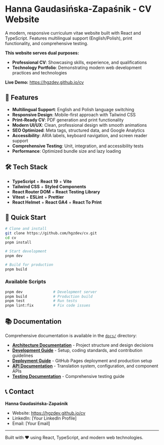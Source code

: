 # Hanna Gaudasińska-Zapaśnik - CV Website

A modern, responsive curriculum vitae website built with React and TypeScript. Features multilingual support (English/Polish), print functionality, and comprehensive testing.

**This website serves dual purposes:**

- **Professional CV**: Showcasing skills, experience, and qualifications
- **Technology Portfolio**: Demonstrating modern web development practices and technologies

**Live Demo:** https://hgzdev.github.io/cv

## 🚀 Features

- **Multilingual Support**: English and Polish language switching
- **Responsive Design**: Mobile-first approach with Tailwind CSS
- **Print-Ready CV**: PDF generation and print functionality
- **Modern UI/UX**: Clean, professional design with smooth animations
- **SEO Optimized**: Meta tags, structured data, and Google Analytics
- **Accessibility**: ARIA labels, keyboard navigation, and screen reader support
- **Comprehensive Testing**: Unit, integration, and accessibility tests
- **Performance**: Optimized bundle size and lazy loading

## 🛠 Tech Stack

- **TypeScript** + **React 19** + **Vite**
- **Tailwind CSS** + **Styled Components**
- **React Router DOM** + **React Testing Library**
- **Vitest** + **ESLint** + **Prettier**
- **React Helmet** + **React GA4** + **React To Print**

## 🚀 Quick Start

```bash
# Clone and install
git clone https://github.com/hgzdev/cv.git
cd cv
pnpm install

# Start development
pnpm dev

# Build for production
pnpm build
```

### Available Scripts

```bash
pnpm dev              # Development server
pnpm build            # Production build
pnpm test             # Run tests
pnpm lint:fix         # Fix code issues
```

## 📚 Documentation

Comprehensive documentation is available in the [`docs/`](./docs/) directory:

- **[Architecture Documentation](./docs/ARCHITECTURE.md)** - Project structure and design decisions
- **[Development Guide](./docs/DEVELOPMENT.md)** - Setup, coding standards, and contribution guidelines
- **[Deployment Guide](./docs/DEPLOYMENT.md)** - GitHub Pages deployment and production setup
- **[API Documentation](./docs/API.md)** - Translation system, configuration, and component APIs
- **[Testing Documentation](./src/client/tests/testing-library/README.md)** - Comprehensive testing guide

## 📞 Contact

**Hanna Gaudasińska-Zapaśnik**

- Website: https://hgzdev.github.io/cv
- LinkedIn: [Your LinkedIn Profile]
- Email: [Your Email]

---

Built with ❤️ using React, TypeScript, and modern web technologies.
